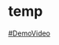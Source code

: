 # temp
[#DemoVideo](https://drive.google.com/file/d/1VFjczWUOQ1WF_skcjiNm7TS1XWST4BKg/view?usp=sharing)